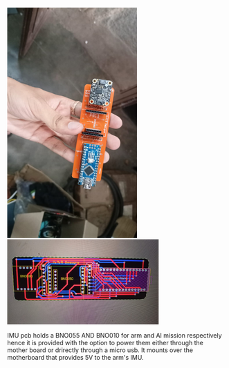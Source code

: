 <p float="left">
  <img src="https://github.com/HrishikeshMRao/Electronics_Hardware_Projects/blob/main/PCB%20Designs/Altium%20Designer%20projects/AI%20module%20E-box/IMU%20PCB/IMU%20PCB%20Real.jpg" width="300" />
  <img src="https://github.com/HrishikeshMRao/Electronics_Hardware_Projects/blob/main/PCB%20Designs/Altium%20Designer%20projects/AI%20module%20E-box/IMU%20PCB/Imu%20PCB.jpg" width="350" /> 
</p>
IMU pcb holds a BNO055 AND BNO010 for arm and AI mission respectively hence it is provided with the option to power them either through the mother board or drirectly through a micro usb. It mounts over the motherboard that provides 5V to the arm's IMU.
